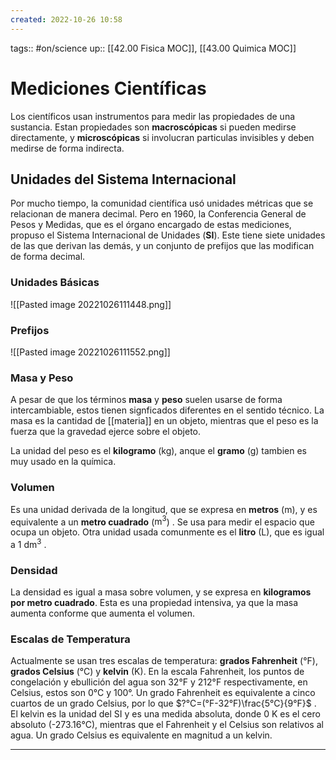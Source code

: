 ```yaml
---
created: 2022-10-26 10:58
---
```

tags:: #on/science 
up:: [[42.00 Fisica MOC]], [[43.00 Quimica MOC]]
# Mediciones Científicas
Los científicos usan instrumentos para medir las propiedades de una sustancia. Estan propiedades son **macroscópicas** si pueden medirse directamente, y **microscópicas** si involucran particulas invisibles y deben medirse de forma indirecta.

## Unidades del Sistema Internacional
Por mucho tiempo, la comunidad científica usó unidades métricas que se relacionan de manera decimal. Pero en 1960, la Conferencia General de Pesos y Medidas, que es el órgano encargado de estas mediciones, propuso el Sistema Internacional de Unidades (**SI**). Este tiene siete unidades de las que derivan las demás, y un conjunto de prefijos que las modifican de forma decimal.

### Unidades Básicas
![[Pasted image 20221026111448.png]]

### Prefijos
![[Pasted image 20221026111552.png]]

### Masa y Peso
A pesar de que los términos **masa** y **peso** suelen usarse de forma intercambiable, estos tienen signficados diferentes en el sentido técnico. La masa es la cantidad de [[materia]] en un objeto, mientras que el peso es la fuerza que la gravedad ejerce sobre el objeto.

La unidad del peso es el **kilogramo** (kg), anque el **gramo** (g) tambien es muy usado en la química.

### Volumen
Es una unidad derivada de la longitud, que se expresa en **metros** (m), y es equivalente a un **metro cuadrado** ($\text{m}{^3}$) .  Se usa para medir el espacio que ocupa un objeto. Otra unidad usada comunmente es el **litro** (L), que es igual a $1\text{ dm}^{3}$ .

### Densidad
La densidad es igual a masa sobre volumen, y se expresa en **kilogramos por metro cuadrado**. Esta es una propiedad intensiva, ya que la masa aumenta conforme que aumenta el volumen.

### Escalas de Temperatura
Actualmente se usan tres escalas de temperatura: **grados Fahrenheit** (°F), **grados Celsius** (°C) y **kelvin** (K). En la escala Fahrenheit, los puntos de congelación y ebullición del agua son 32°F y 212°F respectivamente, en Celsius, estos son 0°C y 100°. Un grado Fahrenheit es equivalente a cinco cuartos de un grado Celsius, por lo que $?°C=(°F-32°F)\frac{5°C}{9°F}$ . El kelvin es la unidad del SI y es una medida absoluta, donde 0 K es el cero absoluto (-273.16°C), mientras que el Fahrenheit y el Celsius son relativos al agua. Un grado Celsius es equivalente en magnitud a un kelvin.
___
